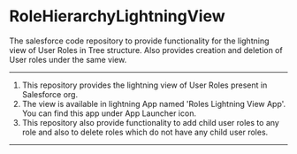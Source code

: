 # RoleHierarchyLightningView
The salesforce code repository to provide functionality for the lightning view of User Roles in Tree structure. Also provides creation and deletion of User roles under the same view.

*************************************************************************

1. This repository provides the lightning view of User Roles present in Salesforce org. 
2. The view is available in lightning App named 'Roles Lightning View App'. You can find this app under App Launcher icon. 
3. This repository also provide functionality to add child user roles to any role and also to delete roles which do not have any child user roles.

*************************************************************************

